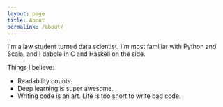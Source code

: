```yaml
---
layout: page
title: About
permalink: /about/
---
```


I'm a law student turned data scientist. I'm most familiar with Python and Scala, and I dabble in C and Haskell on the side.

Things I believe:

* Readability counts.
* Deep learning is super awesome.
* Writing code is an art. Life is too short to write bad code.
